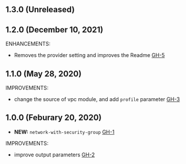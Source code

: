 ## 1.3.0 (Unreleased)
## 1.2.0 (December 10, 2021)

ENHANCEMENTS:

- Removes the provider setting and improves the Readme [GH-5](https://github.com/terraform-alicloud-modules/terraform-alicloud-network-with-security-group/pull/5)

## 1.1.0 (May 28, 2020)

IMPROVEMENTS:

- change the source of vpc module, and add `profile` parameter [GH-3]( https://github.com/terraform-alicloud-modules/terraform-alicloud-network-with-security-group/pull/3) 

## 1.0.0 (Feburary 20, 2020)

- **NEW:**  `network-with-security-group` [GH-1]( https://github.com/terraform-alicloud-modules/terraform-alicloud-network-with-security-group/pull/1)

IMPROVEMENTS:

- improve output parameters [GH-2]( https://github.com/terraform-alicloud-modules/terraform-alicloud-network-with-security-group/pull/2)
